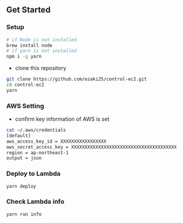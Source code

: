 ## Get Started

### Setup

```bash
# if Node is not installed
brew install node
# if yarn is not installed
npm i -g yarn
```

- clone this repository

```bash
git clone https://github.com/ozaki25/control-ec2.git
cd control-ec2
yarn
```

### AWS Setting

- confirm key information of AWS is set

```bash
cat ~/.aws/credentials
[default]
aws_access_key_id = XXXXXXXXXXXXXXXXX
aws_secret_access_key = XXXXXXXXXXXXXXXXXXXXXXXXXXXXXXXXXXXXXXX
region = ap-northeast-1
output = json
```

### Deploy to Lambda

```bash
yarn deploy
```

### Check Lambda info

```bash
yarn run info
```

